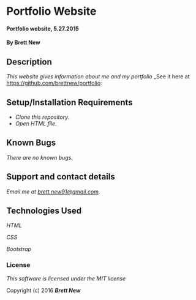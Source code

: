 # Portfolio Website

#### Portfolio website, 5.27.2015

#### By Brett New

## Description

_This website gives information about me and my portfolio_
_See it here at https://github.com/brettnew/portfolio:

## Setup/Installation Requirements

* _Clone this repository._
* _Open HTML file._


## Known Bugs

_There are no known bugs._

## Support and contact details

_Email me at brett.new91@gmail.com._

## Technologies Used

_HTML_

_CSS_

_Bootstrap_

### License

*This software is licensed under the MIT license*

Copyright (c) 2016 **_Brett New_**
